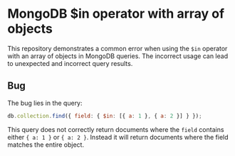 # MongoDB $in operator with array of objects
This repository demonstrates a common error when using the `$in` operator with an array of objects in MongoDB queries. The incorrect usage can lead to unexpected and incorrect query results.

## Bug
The bug lies in the query:
```javascript
db.collection.find({ field: { $in: [{ a: 1 }, { a: 2 }] } });
```
This query does not correctly return documents where the `field` contains either `{ a: 1 }` or `{ a: 2 }`.  Instead it will return documents where the field matches the entire object.